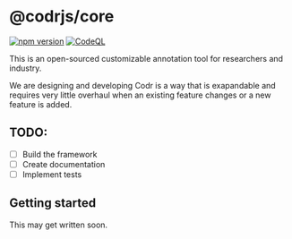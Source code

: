# @codrjs/core

[![npm version](https://badge.fury.io/js/@codrjs%2Fcore.svg)](https://www.npmjs.com/package/@codrjs/core) 
[![CodeQL](https://github.com/CodrJS/Core/actions/workflows/codeql.yml/badge.svg?branch=main)](https://github.com/CodrJS/Core/actions/workflows/codeql.yml)

This is an open-sourced customizable annotation tool for researchers and industry.

We are designing and developing Codr is a way that is exapandable and requires
very little overhaul when an existing feature changes or a new feature is added.

## TODO:

- [ ] Build the framework
- [ ] Create documentation
- [ ] Implement tests

## Getting started

This may get written soon.

